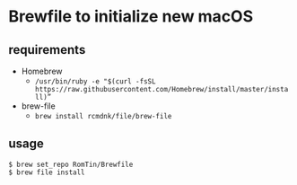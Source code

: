 # Brewfile to initialize new macOS

## requirements

- Homebrew
    - `/usr/bin/ruby -e "$(curl -fsSL https://raw.githubusercontent.com/Homebrew/install/master/install)”`
- brew-file
    - `brew install rcmdnk/file/brew-file`

## usage

```
$ brew set_repo RomTin/Brewfile
$ brew file install
```
